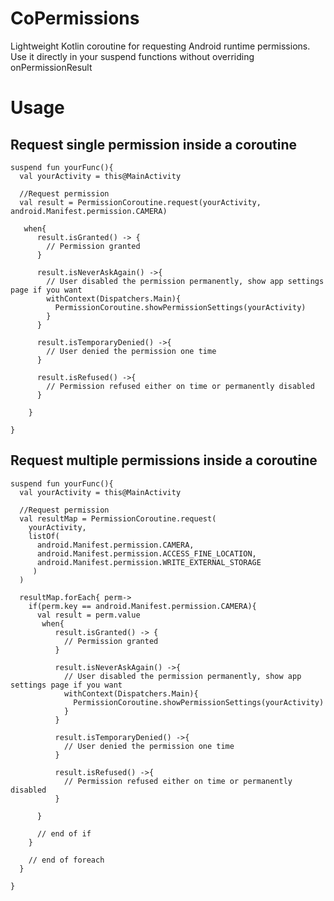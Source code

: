 # CoPermissions
Lightweight Kotlin coroutine for requesting Android runtime permissions. Use it directly in your suspend functions without overriding onPermissionResult



# Usage

## Request single permission inside a coroutine
	suspend fun yourFunc(){
      val yourActivity = this@MainActivity
      
      //Request permission
      val result = PermissionCoroutine.request(yourActivity, android.Manifest.permission.CAMERA)
   
       when{
          result.isGranted() -> {
            // Permission granted 
          }

          result.isNeverAskAgain() ->{
            // User disabled the permission permanently, show app settings page if you want
            withContext(Dispatchers.Main){
              PermissionCoroutine.showPermissionSettings(yourActivity)
            }
          }

          result.isTemporaryDenied() ->{
            // User denied the permission one time
          }

          result.isRefused() ->{
            // Permission refused either on time or permanently disabled
          }

        }
   
	}
    
    


## Request multiple permissions inside a coroutine

    suspend fun yourFunc(){
      val yourActivity = this@MainActivity
      
      //Request permission
      val resultMap = PermissionCoroutine.request(
        yourActivity, 
        listOf(
          android.Manifest.permission.CAMERA,
          android.Manifest.permission.ACCESS_FINE_LOCATION,
          android.Manifest.permission.WRITE_EXTERNAL_STORAGE
         )
      )
      
      resultMap.forEach{ perm->
        if(perm.key == android.Manifest.permission.CAMERA){
          val result = perm.value
           when{
              result.isGranted() -> {
                // Permission granted 
              }

              result.isNeverAskAgain() ->{
                // User disabled the permission permanently, show app settings page if you want
                withContext(Dispatchers.Main){
                  PermissionCoroutine.showPermissionSettings(yourActivity)
                }
              }

              result.isTemporaryDenied() ->{
                // User denied the permission one time
              }

              result.isRefused() ->{
                // Permission refused either on time or permanently disabled
              }
           
          }
          
          // end of if
        }
        
        // end of foreach
      }
   
	}
   
